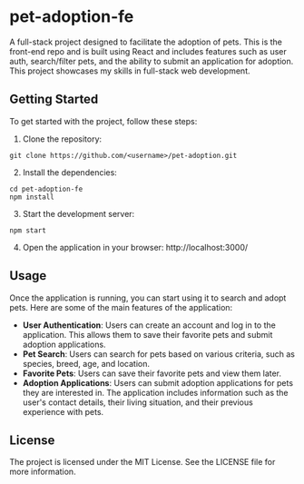 # pet-adoption-fe
A full-stack project designed to facilitate the adoption of pets. This is the front-end repo and is built using React and includes features such as user auth, search/filter pets, and the ability to submit an application for adoption. This project showcases my skills in full-stack web development.


## Getting Started
To get started with the project, follow these steps:

1. Clone the repository:
```
git clone https://github.com/<username>/pet-adoption.git
```

2. Install the dependencies:
```
cd pet-adoption-fe
npm install
```

3. Start the development server:
```
npm start
```

4. Open the application in your browser:
http://localhost:3000/


## Usage
Once the application is running, you can start using it to search and adopt pets. Here are some of the main features of the application:

- **User Authentication**: Users can create an account and log in to the application. This allows them to save their favorite pets and submit adoption applications.
- **Pet Search**: Users can search for pets based on various criteria, such as species, breed, age, and location.
- **Favorite Pets**: Users can save their favorite pets and view them later.
- **Adoption Applications**: Users can submit adoption applications for pets they are interested in. The application includes information such as the user's contact details, their living situation, and their previous experience with pets.

## License
The project is licensed under the MIT License. See the LICENSE file for more information.
